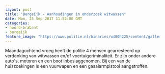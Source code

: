 ```yaml
---
layout: post
title: "Bergeijk - Aanhoudingen in onderzoek witwassen"
date: Mon, 25 Sep 2017 11:52:00 GMT
categories: 
- noord-brabant 
- bergeijk 
feature_image: "https://www.politie.nl/binaries/w400h225/content/gallery/politie/nieuws/2017/september/09-ob/bergeijk.jpg"
---
```


Maandagochtend vroeg heeft de politie 4 mensen gearresteerd op verdenking van witwassen en/of voertuigcriminaliteit. Er zijn onder andere auto's, motoren en een boot inbeslaggenomen. Bij een van de huiszoekingen is een vuurwapen en een gasalarmpistool aangetroffen.
